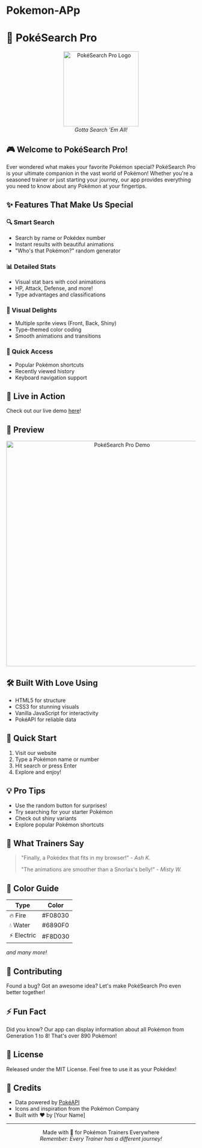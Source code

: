 # Pokemon-APp
# 🌟 PokéSearch Pro

<p align="center">
  <img src="[your-app-logo.png](https://upload.wikimedia.org/wikipedia/commons/5/51/Pokebola-pokeball-png-0.png)" alt="PokéSearch Pro Logo" width="200"/>
  <br>
  <em>Gotta Search 'Em All!</em>
</p>

## 🎮 Welcome to PokéSearch Pro!
Ever wondered what makes your favorite Pokémon special? PokéSearch Pro is your ultimate companion in the vast world of Pokémon! Whether you're a seasoned trainer or just starting your journey, our app provides everything you need to know about any Pokémon at your fingertips.

## ✨ Features That Make Us Special

### 🔍 Smart Search
- Search by name or Pokédex number
- Instant results with beautiful animations
- "Who's that Pokémon?" random generator

### 📊 Detailed Stats
- Visual stat bars with cool animations
- HP, Attack, Defense, and more!
- Type advantages and classifications

### 🎨 Visual Delights
- Multiple sprite views (Front, Back, Shiny)
- Type-themed color coding
- Smooth animations and transitions

### 🎯 Quick Access
- Popular Pokémon shortcuts
- Recently viewed history
- Keyboard navigation support

## 🚀 Live in Action
Check out our live demo [here](your-demo-link)!

## 🌈 Preview
<p align="center">
  <img src="preview.gif" alt="PokéSearch Pro Demo" width="600"/>
</p>

## 🛠️ Built With Love Using
- HTML5 for structure
- CSS3 for stunning visuals
- Vanilla JavaScript for interactivity
- PokéAPI for reliable data

## 🎯 Quick Start
1. Visit our website
2. Type a Pokémon name or number
3. Hit search or press Enter
4. Explore and enjoy!

## 💡 Pro Tips
- Use the random button for surprises!
- Try searching for your starter Pokémon
- Check out shiny variants
- Explore popular Pokémon shortcuts

## 🌟 What Trainers Say
> "Finally, a Pokédex that fits in my browser!" - *Ash K.*
> 
> "The animations are smoother than a Snorlax's belly!" - *Misty W.*

## 🎨 Color Guide
| Type | Color |
|------|--------|
| 🔥 Fire | #F08030 |
| 💧 Water | #6890F0 |
| ⚡ Electric | #F8D030 |
*and many more!*

## 🤝 Contributing
Found a bug? Got an awesome idea? Let's make PokéSearch Pro even better together!

## ⚡ Fun Fact
Did you know? Our app can display information about all Pokémon from Generation 1 to 8! That's over 890 Pokémon!

## 📝 License
Released under the MIT License. Feel free to use it as your Pokédex!

## 🌟 Credits
- Data powered by [PokéAPI](https://pokeapi.co/)
- Icons and inspiration from the Pokémon Company
- Built with ❤️ by [Your Name]

---
<p align="center">
  Made with 🖤 for Pokémon Trainers Everywhere
  <br>
  <em>Remember: Every Trainer has a different journey!</em>
</p>
